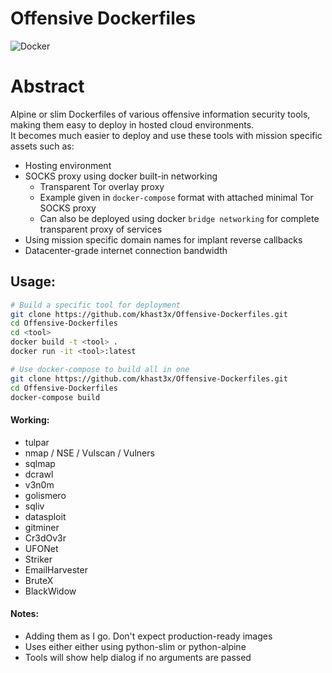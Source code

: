# Offensive Dockerfiles
![Docker](https://koalalorenzo2014.files.wordpress.com/2015/04/docker-icon-bw.png?w=300&h=212)

# Abstract
Alpine or slim Dockerfiles of various offensive information security tools, making them easy to deploy in hosted cloud environments.  
It becomes much easier to deploy and use these tools with mission specific assets such as:

* Hosting environment
* SOCKS proxy using docker built-in networking
	* Transparent Tor overlay proxy
	* Example given in ``docker-compose`` format with attached minimal Tor SOCKS proxy
	* Can also be deployed using docker ``bridge networking`` for complete transparent proxy of services
* Using mission specific domain names for implant reverse callbacks
* Datacenter-grade internet connection bandwidth

## Usage:

```bash
# Build a specific tool for deployment
git clone https://github.com/khast3x/Offensive-Dockerfiles.git
cd Offensive-Dockerfiles
cd <tool>
docker build -t <tool> .
docker run -it <tool>:latest

# Use docker-compose to build all in one
git clone https://github.com/khast3x/Offensive-Dockerfiles.git
cd Offensive-Dockerfiles
docker-compose build
```

#### Working:
* tulpar
* nmap / NSE / Vulscan / Vulners
* sqlmap
* dcrawl
* v3n0m
* golismero
* sqliv
* datasploit
* gitminer
* Cr3dOv3r
* UFONet
* Striker
* EmailHarvester
* BruteX
* BlackWidow

#### Notes:

* Adding them as I go. Don't expect production-ready images  
* Uses either either using python-slim or python-alpine
* Tools will show help dialog if no arguments are passed  

